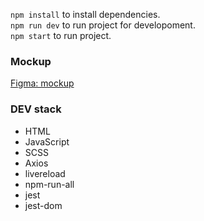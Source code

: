 `npm install` to install dependencies.  
`npm run dev` to run project for developoment.  
`npm start` to run project.

### Mockup

[Figma: mockup](https://www.figma.com/file/C5djdBwphMnLbXmPXGyqEf/BusPatrol-movie?node-id=0%3A1)

### DEV stack

- HTML
- JavaScript
- SCSS
- Axios
- livereload
- npm-run-all
- jest
- jest-dom
